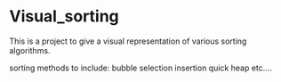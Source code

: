 # Visual_sorting
This is a project to give a visual representation of various sorting algorithms.

sorting methods to include:
  bubble
  selection 
  insertion
  quick
  heap
  etc....
